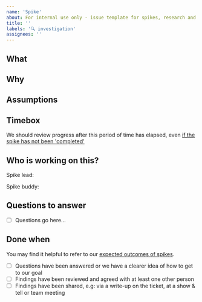 ```yaml
---
name: 'Spike'
about: For internal use only - issue template for spikes, research and investigation pieces
title: ''
labels: '🔍 investigation'
assignees: ''
---
```


<!--
  This is a template for creating issues for spikes, research and investigation pieces.
  If you're unsure whether a spike is appropriate, read this guidance on using spikes: https://docs.google.com/document/d/17W_d0aYszgh7HTgnTHZLxXDu_TJyu8zzWt_lXH8VaHA/edit#
-->

## What

## Why

## Assumptions

<!-- Any assumptions about this piece of work which may be helpful to document -->

## Timebox

<!-- e.g: 2 days -->

We should review progress after this period of time has elapsed, even [if the spike has not been 'completed'](https://docs.google.com/document/d/17W_d0aYszgh7HTgnTHZLxXDu_TJyu8zzWt_lXH8VaHA/edit#heading=h.jd56itytegn6)

## Who is working on this?

<!-- We have agreed as a team to trial a process where each spike has a 'lead' and a 'buddy'. It is up to the lead and buddy to agree how much involvement the buddy has. This may vary depending on what the spike is, ranging from heavily involved (pairing) to less involved (reviewing/bouncing ideas off) -->

Spike lead:

Spike buddy:

## Questions to answer

<!-- Remember, smaller and more defined questions are easier to focus in on -->

- [ ] Questions go here...

## Done when

<!-- Template ‘done when ‘ criteria have automatically been added - add/remove/tweak these as appropriate -->

You may find it helpful to refer to our [expected outcomes of spikes](https://docs.google.com/document/d/17W_d0aYszgh7HTgnTHZLxXDu_TJyu8zzWt_lXH8VaHA/edit#heading=h.mmkqzigd11rs).

- [ ] Questions have been answered or we have a clearer idea of how to get to our goal
- [ ] Findings have been reviewed and agreed with at least one other person
- [ ] Findings have been shared, e.g: via a write-up on the ticket, at a show & tell or team meeting
